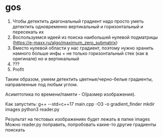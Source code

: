 # gos

1) Чтобы детектить диагональный градиент надо просто уметь детектить одновременно вертикальный и горизонтальный и пересекать их
2) Воспользуемся идеей из поиска наибольшей нулевой подматрицы (https://e-maxx.ru/algo/maximum_zero_submatrix)
3) Вместо нулевой области у нас градиент, поэтому нужно хранить намного больше инфы + не только горизонтальный стек (как в оригинале) но и вертикальный
4) ???
5) Profit

Таким образом, умеем детектить цветные/черно-белые градиенты, направленные под любым углом.

Асимптотика по времени/памяти - O(размер изображения).


Как запустить:
g++ --std=c++17 main.cpp -O3 -o gradient_finder
mkdir images
python3 reader.py


Результат на тестовых изображениях будет лежать в папке images
Можно reader.py поправить, попробовать какие-то другие градиенты поискать
